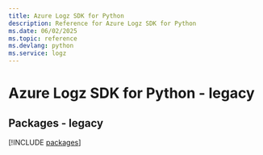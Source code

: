 ```yaml
---
title: Azure Logz SDK for Python
description: Reference for Azure Logz SDK for Python
ms.date: 06/02/2025
ms.topic: reference
ms.devlang: python
ms.service: logz
---
```

# Azure Logz SDK for Python - legacy
## Packages - legacy
[!INCLUDE [packages](logz-index.md)]